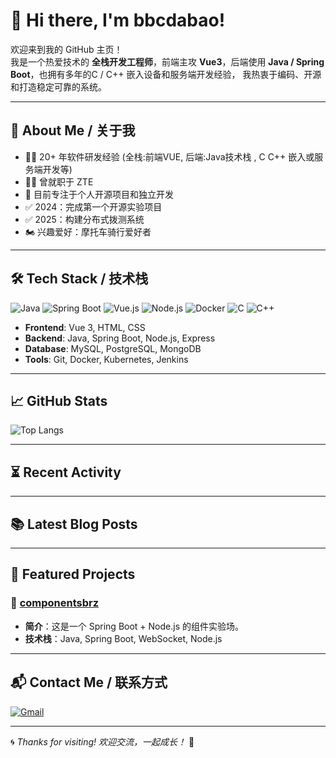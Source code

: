 # 👋 Hi there, I'm bbcdabao!

欢迎来到我的 GitHub 主页！  
我是一个热爱技术的 **全栈开发工程师**，前端主攻 **Vue3**，后端使用 **Java / Spring Boot**，也拥有多年的C / C++ 嵌入设备和服务端开发经验， 我热衷于编码、开源和打造稳定可靠的系统。

---

## 🚀 About Me / 关于我

- 👨‍💻 20+ 年软件研发经验 (全栈:前端VUE, 后端:Java技术栈 , C C++ 嵌入或服务端开发等)
- 🧑‍💻 曾就职于 ZTE  
- 🌱 目前专注于个人开源项目和独立开发  
- ✅ 2024：完成第一个开源实验项目  
- ✅ 2025：构建分布式拨测系统
- 🏍️ 兴趣爱好：摩托车骑行爱好者

---

## 🛠 Tech Stack / 技术栈

![Java](https://img.shields.io/badge/Java-ED8B00?style=flat&logo=java&logoColor=white)
![Spring Boot](https://img.shields.io/badge/Spring_Boot-6DB33F?style=flat&logo=spring-boot&logoColor=white)
![Vue.js](https://img.shields.io/badge/Vue.js-35495E?style=flat&logo=vue.js&logoColor=4FC08D)
![Node.js](https://img.shields.io/badge/Node.js-339933?style=flat&logo=node.js&logoColor=white)
![Docker](https://img.shields.io/badge/Docker-2496ED?style=flat&logo=docker&logoColor=white)
![C](https://img.shields.io/badge/C-00599C?style=flat&logo=c&logoColor=white)
![C++](https://img.shields.io/badge/C++-00599C?style=flat&logo=cplusplus&logoColor=white)

- **Frontend**: Vue 3, HTML, CSS
- **Backend**: Java, Spring Boot, Node.js, Express  
- **Database**: MySQL, PostgreSQL, MongoDB  
- **Tools**: Git, Docker, Kubernetes, Jenkins  

---

## 📈 GitHub Stats

![Top Langs](https://github-readme-stats.vercel.app/api/top-langs/?username=bbcdabao&layout=compact&theme=radical)

---

## ⏳ Recent Activity

<!--START_SECTION:activity-->
<!--END_SECTION:activity-->

---

## 📚 Latest Blog Posts

<!-- BLOG-POST-LIST:START -->
<!-- BLOG-POST-LIST:END -->

---

## 🌟 Featured Projects

### 🔧 [componentsbrz](https://github.com/bbcdabao/componentsbrz)
- **简介**：这是一个 Spring Boot + Node.js 的组件实验场。
- **技术栈**：Java, Spring Boot, WebSocket, Node.js

<!-- ![componentsbrz preview](./images/componentsbrz-preview.png) -->

---

## 📬 Contact Me / 联系方式

[![Gmail](https://img.shields.io/badge/Email-baobao.minghui@gmail.com-red?logo=gmail&style=flat-square)](mailto:baobao.minghui@gmail.com)

---

🌀 *Thanks for visiting! 欢迎交流，一起成长！* 🚀
